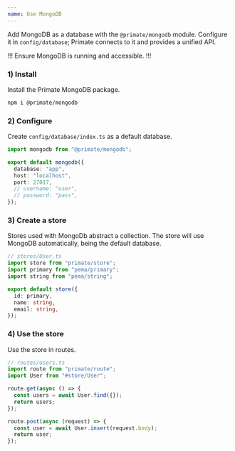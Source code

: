 ```yaml
---
name: Use MongoDB
---
```


Add MongoDB as a database with the `@primate/mongodb` module. Configure it in
`config/database`; Primate connects to it and provides a unified API.

!!!
Ensure MongoDB is running and accessible.
!!!

### 1) Install

Install the Primate MongoDB package.

```sh
npm i @primate/mongodb
```

### 2) Configure

Create `config/database/index.ts` as a default database.

```ts
import mongodb from "@primate/mongodb";

export default mongodb({
  database: "app",
  host: "localhost",
  port: 27017,
  // username: "user",
  // password: "pass",
});
```

### 3) Create a store

Stores used with MongoDb abstract a collection. The store will use MongoDB
automatically, being the default database.

```ts
// stores/User.ts
import store from "primate/store";
import primary from "pema/primary";
import string from "pema/string";

export default store({
  id: primary,
  name: string,
  email: string,
});
```

### 4) Use the store

Use the store in routes.

```ts
// routes/users.ts
import route from "primate/route";
import User from "#store/User";

route.get(async () => {
  const users = await User.find({});
  return users;
});

route.post(async (request) => {
  const user = await User.insert(request.body);
  return user;
});
```
